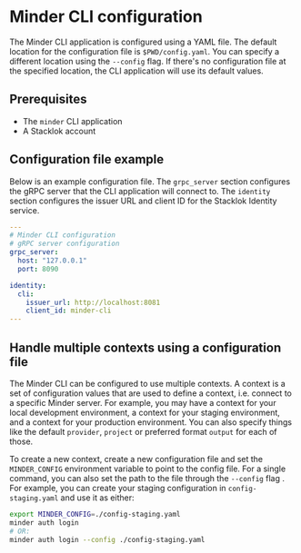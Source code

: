 # Minder CLI configuration

The Minder CLI application is configured using a YAML file. The default location for the configuration file
is `$PWD/config.yaml`. You can specify a different location using the `--config` flag. If there's no configuration 
file at the specified location, the CLI application will use its default values.

## Prerequisites

* The `minder` CLI application
* A Stacklok account

## Configuration file example

Below is an example configuration file. The `grpc_server` section configures the gRPC server that the CLI
application will connect to. The `identity` section configures the issuer URL and client ID for the
Stacklok Identity service.

```yaml
---
# Minder CLI configuration
# gRPC server configuration
grpc_server:
  host: "127.0.0.1"
  port: 8090

identity:
  cli:
    issuer_url: http://localhost:8081
    client_id: minder-cli
---
```

## Handle multiple contexts using a configuration file 

The Minder CLI can be configured to use multiple contexts. A context is a set of configuration values that
are used to define a context, i.e. connect to a specific Minder server. For example, you may have a context for your local
development environment, a context for your staging environment, and a context for your production
environment. You can also specify things like the default `provider`, `project` or preferred format `output`
for each of those.

To create a new context, create a new configuration file and set the `MINDER_CONFIG` environment variable
to point to the config file.  For a single command, you can also set the path to the file through the `--config`
flag . For example, you can create your staging configuration in `config-staging.yaml` and use it as either:

```bash
export MINDER_CONFIG=./config-staging.yaml
minder auth login
# OR:
minder auth login --config ./config-staging.yaml
```
